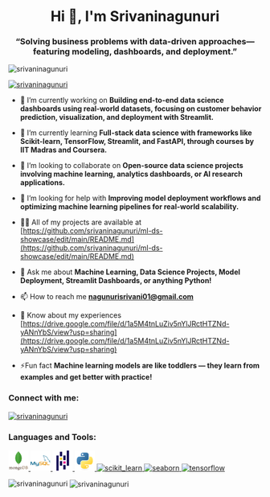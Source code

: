 <h1 align="center">Hi 👋, I'm Srivaninagunuri</h1>
<h3 align="center">“Solving business problems with data-driven approaches—featuring modeling, dashboards, and deployment.”</h3>

<p align="left"> <img src="https://komarev.com/ghpvc/?username=srivaninagunuri&label=Profile%20views&color=0e75b6&style=flat" alt="srivaninagunuri" /> </p>

<p align="left"> <a href="https://github.com/ryo-ma/github-profile-trophy"><img src="https://github-profile-trophy.vercel.app/?username=srivaninagunuri" alt="srivaninagunuri" /></a> </p>

- 🔭 I’m currently working on **Building end-to-end data science dashboards using real-world datasets, focusing on customer behavior prediction, visualization, and deployment with Streamlit.**

- 🌱 I’m currently learning **Full-stack data science with frameworks like Scikit-learn, TensorFlow, Streamlit, and FastAPI, through courses by IIT Madras and Coursera.**

- 👯 I’m looking to collaborate on **Open-source data science projects involving machine learning, analytics dashboards, or AI research applications.**

- 🤝 I’m looking for help with **Improving model deployment workflows and optimizing machine learning pipelines for real-world scalability.**

- 👨‍💻 All of my projects are available at [https://github.com/srivaninagunuri/ml-ds-showcase/edit/main/README.md](https://github.com/srivaninagunuri/ml-ds-showcase/edit/main/README.md)

- 💬 Ask me about **Machine Learning, Data Science Projects, Model Deployment, Streamlit Dashboards, or anything Python!**

- 📫 How to reach me **nagunurisrivani01@gmail.com**

- 📄 Know about my experiences [https://drive.google.com/file/d/1a5M4tnLuZiv5nYlJRctHTZNd-yANnYbS/view?usp=sharing](https://drive.google.com/file/d/1a5M4tnLuZiv5nYlJRctHTZNd-yANnYbS/view?usp=sharing)

- ⚡Fun fact **Machine learning models are like toddlers — they learn from examples and get better with practice!**

<h3 align="left">Connect with me:</h3>
<p align="left">
<a href="https://linkedin.com/in/srivaninagunuri" target="blank"><img align="center" src="https://raw.githubusercontent.com/rahuldkjain/github-profile-readme-generator/master/src/images/icons/Social/linked-in-alt.svg" alt="srivaninagunuri" height="30" width="40" /></a>
</p>

<h3 align="left">Languages and Tools:</h3>
<p align="left"> <a href="https://www.mongodb.com/" target="_blank" rel="noreferrer"> <img src="https://raw.githubusercontent.com/devicons/devicon/master/icons/mongodb/mongodb-original-wordmark.svg" alt="mongodb" width="40" height="40"/> </a> <a href="https://www.mysql.com/" target="_blank" rel="noreferrer"> <img src="https://raw.githubusercontent.com/devicons/devicon/master/icons/mysql/mysql-original-wordmark.svg" alt="mysql" width="40" height="40"/> </a> <a href="https://pandas.pydata.org/" target="_blank" rel="noreferrer"> <img src="https://raw.githubusercontent.com/devicons/devicon/2ae2a900d2f041da66e950e4d48052658d850630/icons/pandas/pandas-original.svg" alt="pandas" width="40" height="40"/> </a> <a href="https://www.python.org" target="_blank" rel="noreferrer"> <img src="https://raw.githubusercontent.com/devicons/devicon/master/icons/python/python-original.svg" alt="python" width="40" height="40"/> </a> <a href="https://scikit-learn.org/" target="_blank" rel="noreferrer"> <img src="https://upload.wikimedia.org/wikipedia/commons/0/05/Scikit_learn_logo_small.svg" alt="scikit_learn" width="40" height="40"/> </a> <a href="https://seaborn.pydata.org/" target="_blank" rel="noreferrer"> <img src="https://seaborn.pydata.org/_images/logo-mark-lightbg.svg" alt="seaborn" width="40" height="40"/> </a> <a href="https://www.tensorflow.org" target="_blank" rel="noreferrer"> <img src="https://www.vectorlogo.zone/logos/tensorflow/tensorflow-icon.svg" alt="tensorflow" width="40" height="40"/> </a> </p>

<p><img align="left" src="https://github-readme-stats.vercel.app/api/top-langs?username=srivaninagunuri&show_icons=true&locale=en&layout=compact" alt="srivaninagunuri" /></p>

<p>&nbsp;<img align="center" src="https://github-readme-stats.vercel.app/api?username=srivaninagunuri&show_icons=true&locale=en" alt="srivaninagunuri" /></p>

